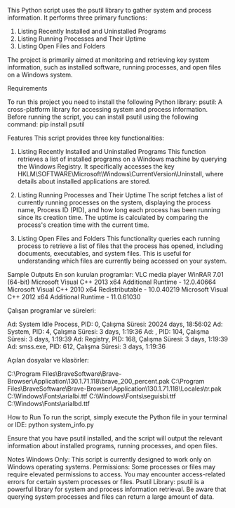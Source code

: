 This Python script uses the psutil library to gather system and process information. It performs three primary functions:

1. Listing Recently Installed and Uninstalled Programs
2. Listing Running Processes and Their Uptime
3. Listing Open Files and Folders

The project is primarily aimed at monitoring and retrieving key system information, such as installed software, running processes, and open files on a Windows system.

Requirements

To run this project you need to install the following Python library:
psutil: A cross-platform library for accessing system and process information.
Before running the script, you can install psutil using the following command: pip install psutil

Features
This script provides three key functionalities:

1. Listing Recently Installed and Uninstalled Programs
This function retrieves a list of installed programs on a Windows machine by querying the Windows Registry. It specifically accesses the key HKLM\SOFTWARE\Microsoft\Windows\CurrentVersion\Uninstall, where details about installed applications are stored.

2. Listing Running Processes and Their Uptime
The script fetches a list of currently running processes on the system, displaying the process name, Process ID (PID), and how long each process has been running since its creation time. The uptime is calculated by comparing the process's creation time with the current time.

3. Listing Open Files and Folders
This functionality queries each running process to retrieve a list of files that the process has opened, including documents, executables, and system files. This is useful for understanding which files are currently being accessed on your system.

Sample Outputs
En son kurulan programlar:
VLC media player
WinRAR 7.01 (64-bit)
Microsoft Visual C++ 2013 x64 Additional Runtime - 12.0.40664
Microsoft Visual C++ 2010  x64 Redistributable - 10.0.40219
Microsoft Visual C++ 2012 x64 Additional Runtime - 11.0.61030

Çalışan programlar ve süreleri:

Ad: System Idle Process, PID: 0, Çalışma Süresi: 20024 days, 18:56:02
Ad: System, PID: 4, Çalışma Süresi: 3 days, 1:19:36
Ad: , PID: 104, Çalışma Süresi: 3 days, 1:19:39
Ad: Registry, PID: 168, Çalışma Süresi: 3 days, 1:19:39
Ad: smss.exe, PID: 612, Çalışma Süresi: 3 days, 1:19:36

Açılan dosyalar ve klasörler:

C:\Program Files\BraveSoftware\Brave-Browser\Application\130.1.71.118\brave_200_percent.pak
C:\Program Files\BraveSoftware\Brave-Browser\Application\130.1.71.118\Locales\tr.pak
C:\Windows\Fonts\arialbi.ttf
C:\Windows\Fonts\seguisbi.ttf
C:\Windows\Fonts\arialbd.ttf

How to Run
To run the script, simply execute the Python file in your terminal or IDE: python system_info.py

Ensure that you have psutil installed, and the script will output the relevant information about installed programs, running processes, and open files.

Notes
Windows Only: This script is currently designed to work only on Windows operating systems.
Permissions: Some processes or files may require elevated permissions to access. You may encounter access-related errors for certain system processes or files.
Psutil Library: psutil is a powerful library for system and process information retrieval. Be aware that querying system processes and files can return a large amount of data.
